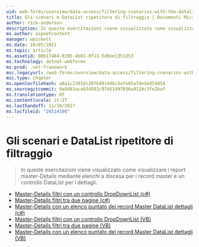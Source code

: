 ```yaml
---
uid: web-forms/overview/data-access/filtering-scenarios-with-the-datalist-and-repeater/index
title: Gli scenari e DataList ripetitore di filtraggio | Documenti Microsoft
author: rick-anderson
description: In queste esercitazioni viene visualizzato come visualizzare i report master-Details mediante elenchi a discesa per i record master e un controllo DataList per i dettagli.
ms.author: aspnetcontent
manager: wpickett
ms.date: 10/05/2011
ms.topic: article
ms.assetid: 80b17464-8395-4b82-8f11-5d8ee1351d53
ms.technology: dotnet-webforms
ms.prod: .net-framework
msc.legacyurl: /web-forms/overview/data-access/filtering-scenarios-with-the-datalist-and-repeater
msc.type: chapter
ms.openlocfilehash: a8a1c2301dc287b49149bc5afe85a7dedad54d58
ms.sourcegitcommit: 9a9483aceb34591c97451997036a9120c3fe2baf
ms.translationtype: HT
ms.contentlocale: it-IT
ms.lasthandoff: 11/10/2017
ms.locfileid: "26514100"
---
```

<a name="filtering-scenarios-with-the-datalist-and-repeater"></a>Gli scenari e DataList ripetitore di filtraggio
====================
> In queste esercitazioni viene visualizzato come visualizzare i report master-Details mediante elenchi a discesa per i record master e un controllo DataList per i dettagli.


- [Master-Details filtri con un controllo DropDownList (c#)](master-detail-filtering-with-a-dropdownlist-datalist-cs.md)
- [Master-Details filtri tra due pagine (c#)](master-detail-filtering-acess-two-pages-datalist-cs.md)
- [Master-Details con un elenco puntato dei record Master DataList dettagli (c#)](master-detail-using-a-bulleted-list-of-master-records-with-a-details-datalist-cs.md)
- [Master-Details filtri con un controllo DropDownList (VB)](master-detail-filtering-with-a-dropdownlist-datalist-vb.md)
- [Master-Details filtri tra due pagine (VB)](master-detail-filtering-acess-two-pages-datalist-vb.md)
- [Master-Details con un elenco puntato dei record Master DataList dettagli (VB)](master-detail-using-a-bulleted-list-of-master-records-with-a-details-datalist-vb.md)
